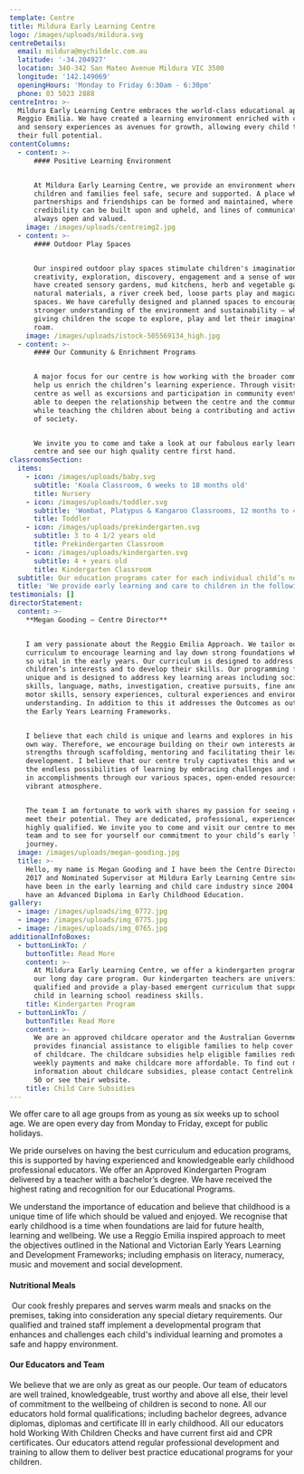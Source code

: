 ```yaml
---
template: Centre
title: Mildura Early Learning Centre
logo: /images/uploads/mildura.svg
centreDetails:
  email: mildura@mychildelc.com.au
  latitude: '-34.204927'
  location: 340-342 San Mateo Avenue Mildura VIC 3500
  longitude: '142.149069'
  openingHours: 'Monday to Friday 6:30am - 6:30pm'
  phone: 03 5023 2888
centreIntro: >-
  Mildura Early Learning Centre embraces the world-class educational approach,
  Reggio Emilia. We have created a learning environment enriched with creative
  and sensory experiences as avenues for growth, allowing every child to reach
  their full potential.
contentColumns:
  - content: >-
      #### Positive Learning Environment


      At Mildura Early Learning Centre, we provide an environment where both
      children and families feel safe, secure and supported. A place where
      partnerships and friendships can be formed and maintained, where trust and
      credibility can be built upon and upheld, and lines of communication are
      always open and valued.
    image: /images/uploads/centreimg2.jpg
  - content: >-
      #### Outdoor Play Spaces


      Our inspired outdoor play spaces stimulate children's imagination,
      creativity, exploration, discovery, engagement and a sense of wonder. We
      have created sensory gardens, mud kitchens, herb and vegetable gardens,
      natural materials, a river creek bed, loose parts play and magical play
      spaces. We have carefully designed and planned spaces to encourage a
      stronger understanding of the environment and sustainability – while
      giving children the scope to explore, play and let their imaginations
      roam.
    image: /images/uploads/istock-505569134_high.jpg
  - content: >-
      #### Our Community & Enrichment Programs


      A major focus for our centre is how working with the broader community can
      help us enrich the children’s learning experience. Through visits to the
      centre as well as excursions and participation in community events, we are
      able to deepen the relationship between the centre and the community,
      while teaching the children about being a contributing and active member
      of society.


      We invite you to come and take a look at our fabulous early learning
      centre and see our high quality centre first hand.
classroomsSection:
  items:
    - icon: /images/uploads/baby.svg
      subtitle: 'Koala Classroom, 6 weeks to 18 months old'
      title: Nursery
    - icon: /images/uploads/toddler.svg
      subtitle: 'Wombat, Platypus & Kangaroo Classrooms, 12 months to 4 years old'
      title: Toddler
    - icon: /images/uploads/prekindergarten.svg
      subtitle: 3 to 4 1/2 years old
      title: Prekindergarten Classroom
    - icon: /images/uploads/kindergarten.svg
      subtitle: 4 + years old
      title: Kindergarten Classroom
  subtitle: Our education programs cater for each individual child’s needs.
  title: 'We provide early learning and care to children in the following classrooms:'
testimonials: []
directorStatement:
  content: >-
    **Megan Gooding – Centre Director**


    I am very passionate about the Reggio Emilia Approach. We tailor our
    curriculum to encourage learning and lay down strong foundations which are
    so vital in the early years. Our curriculum is designed to address the
    children’s interests and to develop their skills. Our programming format is
    unique and is designed to address key learning areas including social
    skills, language, maths, investigation, creative pursuits, fine and gross
    motor skills, sensory experiences, cultural experiences and environmental
    understanding. In addition to this it addresses the Outcomes as outlined in
    the Early Years Learning Frameworks.


    I believe that each child is unique and learns and explores in his or her
    own way. Therefore, we encourage building on their own interests and
    strengths through scaffolding, mentoring and facilitating their learning and
    development. I believe that our centre truly captivates this and we ignite
    the endless possibilities of learning by embracing challenges and rejoicing
    in accomplishments through our various spaces, open-ended resources and our
    vibrant atmosphere. 


    The team I am fortunate to work with shares my passion for seeing children
    meet their potential. They are dedicated, professional, experienced and
    highly qualified. We invite you to come and visit our centre to meet our
    team and to see for yourself our commitment to your child’s early learning
    journey.
  image: /images/uploads/megan-gooding.jpg
  title: >-
    Hello, my name is Megan Gooding and I have been the Centre Director since
    2017 and Nominated Supervisor at Mildura Early Learning Centre since 2007. I
    have been in the early learning and child care industry since 2004 and I
    have an Advanced Diploma in Early Childhood Education.
gallery:
  - image: /images/uploads/img_0772.jpg
  - image: /images/uploads/img_0775.jpg
  - image: /images/uploads/img_0765.jpg
additionalInfoBoxes:
  - buttonLinkTo: /
    buttonTitle: Read More
    content: >-
      At Mildura Early Learning Centre, we offer a kindergarten program within
      our long day care program. Our kindergarten teachers are university
      qualified and provide a play-based emergent curriculum that supports your
      child in learning school readiness skills. 
    title: Kindergarten Program
  - buttonLinkTo: /
    buttonTitle: Read More
    content: >-
      We are an approved childcare operator and the Australian Government
      provides financial assistance to eligible families to help cover the cost
      of childcare. The childcare subsidies help eligible families reduce their
      weekly payments and make childcare more affordable. To find out more
      information about childcare subsidies, please contact Centrelink on 13 61
      50 or see their website. 
    title: Child Care Subsidies
---
```

We offer care to all age groups from as young as six weeks up to school age. We are open every day from Monday to Friday, except for public holidays.

We pride ourselves on having the best curriculum and education programs, this is supported by having experienced and knowledgeable early childhood professional educators. We offer an Approved Kindergarten Program delivered by a teacher with a bachelor’s degree. We have received the highest rating and recognition for our Educational Programs.

We understand the importance of education and believe that childhood is a unique time of life which should be valued and enjoyed. We recognise that early childhood is a time when foundations are laid for future health, learning and wellbeing. We use a Reggio Emilia inspired approach to meet the objectives outlined in the National and Victorian Early Years Learning and Development Frameworks; including emphasis on literacy, numeracy, music and movement and social development.

#### Nutritional Meals

 Our cook freshly prepares and serves warm meals and snacks on the premises, taking into consideration any special dietary requirements. Our qualified and trained staff implement a developmental program that enhances and challenges each child's individual learning and promotes a safe and happy environment.

#### Our Educators and Team

We believe that we are only as great as our people. Our team of educators are well trained, knowledgeable, trust worthy and above all else, their level of commitment to the wellbeing of children is second to none. All our educators hold formal qualifications; including bachelor degrees, advance diplomas, diplomas and certificate III in early childhood. All our educators hold Working With Children Checks and have current first aid and CPR certificates. Our educators attend regular professional development and training to allow them to deliver best practice educational programs for your children.
